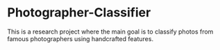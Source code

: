 # Photographer-Classifier

This is a research project where the main goal is to classify photos from famous photographers using handcrafted features.
